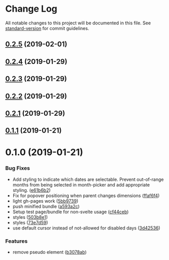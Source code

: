 # Change Log

All notable changes to this project will be documented in this file. See [standard-version](https://github.com/conventional-changelog/standard-version) for commit guidelines.

<a name="0.2.5"></a>
## [0.2.5](https://github.com/6eDesign/svelte-calendar/compare/v0.2.4...v0.2.5) (2019-02-01)



<a name="0.2.4"></a>
## [0.2.4](https://github.com/6eDesign/svelte-calendar/compare/v0.2.3...v0.2.4) (2019-01-29)



<a name="0.2.3"></a>
## [0.2.3](https://github.com/6eDesign/svelte-calendar/compare/v0.2.2...v0.2.3) (2019-01-29)



<a name="0.2.2"></a>
## [0.2.2](https://github.com/6eDesign/svelte-calendar/compare/v0.2.1...v0.2.2) (2019-01-29)



<a name="0.2.1"></a>
## [0.2.1](https://github.com/6eDesign/svelte-calendar/compare/v0.1.1...v0.2.1) (2019-01-29)



<a name="0.1.1"></a>
## [0.1.1](https://github.com/6eDesign/svelte-calendar/compare/v0.1.0...v0.1.1) (2019-01-21)



<a name="0.1.0"></a>
# 0.1.0 (2019-01-21)


### Bug Fixes

* Add styling to indicate which dates are selectable.  Prevent out-of-range months from being selected in month-picker and add appropriate styling. ([e61b6b2](https://github.com/6eDesign/svelte-calendar/commit/e61b6b2))
* Fix for popover positioning when parent changes dimensions ([ffaf6f4](https://github.com/6eDesign/svelte-calendar/commit/ffaf6f4))
* light gh-pages work ([5bb9739](https://github.com/6eDesign/svelte-calendar/commit/5bb9739))
* push minified bundle ([a593a2c](https://github.com/6eDesign/svelte-calendar/commit/a593a2c))
* Setup test page/bundle for non-svelte usage ([cf44ceb](https://github.com/6eDesign/svelte-calendar/commit/cf44ceb))
* styles ([503b8e1](https://github.com/6eDesign/svelte-calendar/commit/503b8e1))
* styles ([73e7d59](https://github.com/6eDesign/svelte-calendar/commit/73e7d59))
* use default cursor instead of not-allowed for disabled days ([3d42536](https://github.com/6eDesign/svelte-calendar/commit/3d42536))


### Features

* remove pseudo element ([b3078ab](https://github.com/6eDesign/svelte-calendar/commit/b3078ab))

